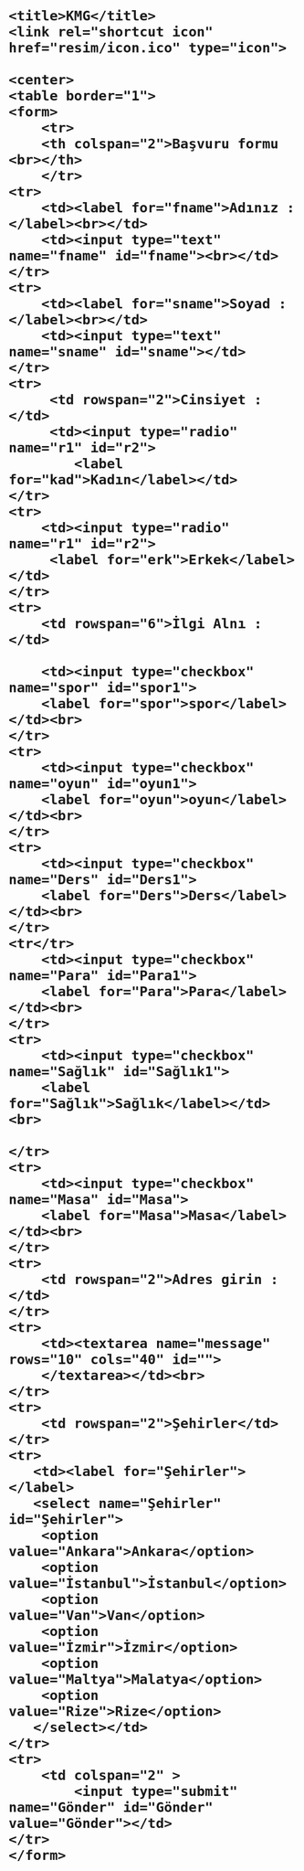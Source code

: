 <h1>

    <title>KMG</title>
    <link rel="shortcut icon" href="resim/icon.ico" type="icon">
<h>
 <b>

    <center>
    <table border="1">
    <form>
        <tr>
        <th colspan="2">Başvuru formu <br></th>
        </tr>
    <tr>
        <td><label for="fname">Adınız :</label><br></td>
        <td><input type="text" name="fname" id="fname"><br></td>
    </tr>
    <tr>
        <td><label for="sname">Soyad :</label><br></td>
        <td><input type="text" name="sname" id="sname"></td>
    </tr>
    <tr>
         <td rowspan="2">Cinsiyet :</td>
         <td><input type="radio" name="r1" id="r2">
            <label for="kad">Kadın</label></td>
    </tr>
    <tr>
        <td><input type="radio" name="r1" id="r2">
         <label for="erk">Erkek</label></td>
    </tr>   
    <tr>
        <td rowspan="6">İlgi Alnı :</td>

        <td><input type="checkbox" name="spor" id="spor1">
        <label for="spor">spor</label></td><br>
    </tr>
    <tr>
        <td><input type="checkbox" name="oyun" id="oyun1">
        <label for="oyun">oyun</label></td><br>
    </tr>
    <tr>
        <td><input type="checkbox" name="Ders" id="Ders1">
        <label for="Ders">Ders</label></td><br>
    </tr>
    <tr</tr>
        <td><input type="checkbox" name="Para" id="Para1">
        <label for="Para">Para</label></td><br>
    </tr>
    <tr>
        <td><input type="checkbox" name="Sağlık" id="Sağlık1">
        <label for="Sağlık">Sağlık</label></td><br>
            
    </tr>
    <tr>
        <td><input type="checkbox" name="Masa" id="Masa">
        <label for="Masa">Masa</label></td><br>
    </tr>
    <tr>
        <td rowspan="2">Adres girin :</td>
    </tr>
    <tr>
        <td><textarea name="message" rows="10" cols="40" id="">
        </textarea></td><br>
    </tr>
    <tr>
        <td rowspan="2">Şehirler</td>
    </tr>
    <tr>
       <td><label for="Şehirler"></label>
       <select name="Şehirler" id="Şehirler">
        <option value="Ankara">Ankara</option>
        <option value="İstanbul">İstanbul</option>
        <option value="Van">Van</option>
        <option value="İzmir">İzmir</option>
        <option value="Maltya">Malatya</option>
        <option value="Rize">Rize</option>
       </select></td>
    </tr>
    <tr>
        <td colspan="2" >
            <input type="submit" name="Gönder" id="Gönder" value="Gönder"></td>
    </tr>
    </form>
<b>

